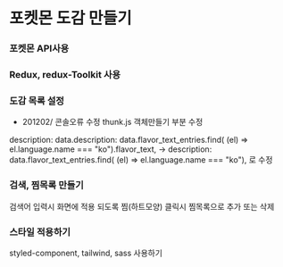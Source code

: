 # 포켓몬 도감 만들기

### 포켓몬 API사용

### Redux, redux-Toolkit 사용

### 도감 목록 설정

- 201202/ 콘솔오류 수정
  thunk.js 객체만들기 부분 수정

description: data.description: data.flavor_text_entries.find(
(el) => el.language.name === "ko").flavor_text,
-> description: data.flavor_text_entries.find(
(el) => el.language.name === "ko"), 로 수정

### 검색, 찜목록 만들기

검색어 입력시 화면에 적용 되도록
찜(하트모양) 클릭시 찜목록으로 추가 또는 삭제

### 스타일 적용하기

styled-component, tailwind, sass 사용하기
